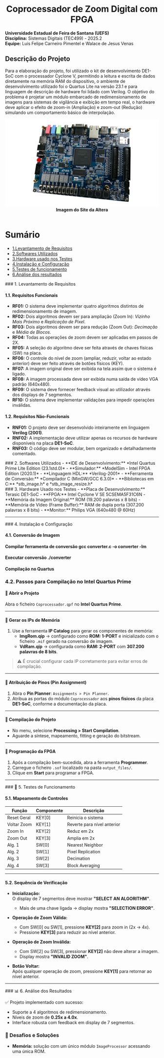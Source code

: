 <h1 align="center">Coprocessador de Zoom Digital com FPGA</h1>

**Universidade Estadual de Feira de Santana (UEFS)**  
**Disciplina:** Sistemas Digitais (TEC499) - 2025.2  
**Equipe:** Luis Felipe Carneiro Pimentel e Walace de Jesus Venas  

<h2>Descrição do Projeto</h2>

Para a elaboração do projeto, foi utilizado o kit de desenvolvimento DE1-SoC com o processador Cyclone V, permitindo a leitura e escrita de dados diretamente na memória RAM do dispositivo, o ambiente de desenvolvimento utilizado foi o Quartus Lite na versão 23.1 e para linguagem de descrição de hardware foi lidado com Verilog. O objetivo do problema é projetar um módulo embarcado de redimensionamento de imagens para sistemas de vigilância e exibição em tempo real, o hardware deve aplicar o efeito de zoom-in (Ampliação) e zoom-out (Redução) simulando um comportamento básico de interpolação.


  <div align="center">
    <img src="Imagens/de1soc.png"><br>
    <strong>Imagem do Site da Altera</strong><br><br>
  </div>

Sumário
=================
<!--ts-->
   * [1.Levantamento de Requisitos](#levantamento-requisitos)
   * [2.Softwares Utilizados](#software)
   * [3.Hardware usado nos Testes](#hardware)
   * [4.Instalação e Configuração](#instalacao-configuracao)
   * [5.Testes de funcionamento](#testes)
   * [6.Análise dos resultados](#analise-resultados)
<!--te-->

<div id="levantamento-requisitos">
### 1. Levantamento de Requisitos

#### 1.1. Requisitos Funcionais
- **RF01:** O sistema deve implementar quatro algoritmos distintos de redimensionamento de imagem.  
- **RF02:** Dois algoritmos devem ser para ampliação (Zoom In): *Vizinho Mais Próximo* e *Replicação de Pixel*.  
- **RF03:** Dois algoritmos devem ser para redução (Zoom Out): *Decimação* e *Média de Blocos*.  
- **RF04:** Todas as operações de zoom devem ser aplicadas em passos de 2X.  
- **RF05:** A seleção do algoritmo deve ser feita através de chaves físicas (SW) na placa.  
- **RF06:** O controle do nível de zoom (ampliar, reduzir, voltar ao estado anterior) deve ser feito através de botões físicos (KEY).  
- **RF07:** A imagem original deve ser exibida na tela assim que o sistema é ligado.  
- **RF08:** A imagem processada deve ser exibida numa saída de vídeo VGA padrão (640x480).  
- **RF09:** O sistema deve fornecer feedback visual ao utilizador através dos displays de 7 segmentos.  
- **RF10:** O sistema deve implementar validações para impedir operações inválidas.  

#### 1.2. Requisitos Não-Funcionais
- **RNF01:** O projeto deve ser desenvolvido inteiramente em linguagem **Verilog (2001)**.  
- **RNF02:** A implementação deve utilizar apenas os recursos de hardware disponíveis na placa **DE1-SoC**.  
- **RNF03:** O código deve ser modular, bem organizado e detalhadamente comentado.  

<div id="software">
### 2. Softwares Utilizados
- **IDE de Desenvolvimento:** *Intel Quartus Prime Lite Edition (23.1std.0)*  
- **Simulador:** *ModelSim - Intel FPGA Edition (2020.1)*  
- **Linguagem HDL:** *Verilog-2001*  
- **Ferramenta de Conversão:** *Compilador C (MinGW/GCC 6.3.0)*  
- **Bibliotecas em C:** *stb_image.h* e *stb_image_resize.h*  


<div id="hardware">
### 3. Hardware Usado nos Testes
- **Placa de Desenvolvimento:** Terasic DE1-SoC  
- **FPGA:** Intel Cyclone V SE 5CSEMA5F31C6N  
- **Memória da Imagem Original:** ROM (19.200 palavras x 8 bits)  
- **Memória de Vídeo (Frame Buffer):** RAM de dupla porta (307.200 palavras x 8 bits)  
- **Monitor:** Philips VGA (640x480 @ 60Hz)

----

<div id="instalacao-configuracao">
### 4. Instalação e Configuração

#### 4.1. Conversão de Imagem

#### Compilar ferramenta de conversão gcc converter.c -o converter -lm

#### Executar conversão ./converter

#### Compilação no Quartus

### 4.2. Passos para Compilação no Intel Quartus Prime

#### 🔹 Abrir o Projeto
Abra o ficheiro `Coprocessador.qpf` no **Intel Quartus Prime**.

---

#### 🔹 Gerar os IPs de Memória
1. Use a ferramenta **IP Catalog** para gerar os componentes de memória:  
   - **ImgRom.qip** → configurado como **ROM: 1-PORT** e inicializado com o ficheiro `.mif` gerado na conversão de imagem.  
   - **VdRam.qip** → configurada como **RAM: 2-PORT** com **307.200 palavras de 8 bits**.  

> ⚠️ É crucial configurar cada IP corretamente para evitar erros de compilação.  

---

#### 🔹 Atribuição de Pinos (Pin Assignment)
1. Abra o **Pin Planner**: `Assignments > Pin Planner`.  
2. Atribua as portas do módulo `Coprocessador` aos **pinos físicos** da placa **DE1-SoC**, conforme a documentação da placa.  

---

#### 🔹 Compilação do Projeto
- No menu, selecione **Processing > Start Compilation**.  
- Aguarde a síntese, mapeamento, fitting e geração do bitstream.  

---

#### 🔹 Programação da FPGA
1. Após a compilação bem-sucedida, abra a ferramenta **Programmer**.  
2. Carregue o ficheiro `.sof` localizado na pasta `output_files/`.  
3. Clique em **Start** para programar a FPGA.  

---


<div id="testes">
### 🧪 5. Testes de Funcionamento

#### 5.1. Mapeamento de Controles

| Função         | Componente | Descrição |
|----------------|------------|-----------|
| Reset Geral    | KEY[0]     | Reinicia o sistema |
| Voltar Zoom    | KEY[1]     | Reverte para nível anterior |
| Zoom In        | KEY[2]     | Reduz em 2x |
| Zoom Out       | KEY[3]     | Amplia em 2x |
| Alg. 1         | SW[0]      | Nearest Neighbor |
| Alg. 2         | SW[1]      | Pixel Replication |
| Alg. 3         | SW[2]      | Decimation |
| Alg. 4         | SW[3]      | Block Averaging |

---

#### 5.2. Sequência de Verificação
- **Inicialização:**  
  O display de 7 segmentos deve mostrar **"SELECT AN ALGORITHM"**.  
  - Mais de uma chave ligada → display mostra **"SELECTION ERROR"**.  

- **Operação de Zoom Válida:**  
  - Com SW[0] ou SW[1], pressione **KEY[2]** para zoom in (2x → 4x).  
  - Pressione **KEY[3]** para reduzir ao nível anterior.  

- **Operação de Zoom Inválida:**  
  - Com SW[2] ou SW[3], pressionar **KEY[2]** não deve alterar a imagem.  
  - Display mostra **"INVALID ZOOM"**.  

- **Botão Voltar:**  
  Após qualquer operação de zoom, pressione **KEY[1]** para retornar ao nível anterior.  
  
---


<div id="analise-resultados">
### 📊 6. Análise dos Resultados

✅ Projeto implementado com sucesso:  
- Suporte a 4 algoritmos de redimensionamento.  
- Níveis de zoom de **0.25x a 4.0x**.  
- Interface robusta com feedback em display de 7 segmentos.  

### 🔧 Desafios e Soluções
- **Memória:** solução com um único módulo `ImageProcessor` acessando uma única ROM.
